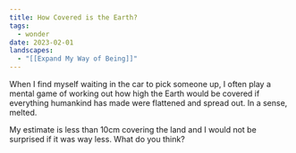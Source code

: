 ```yaml
---
title: How Covered is the Earth?
tags:
  - wonder
date: 2023-02-01
landscapes:
  - "[[Expand My Way of Being]]"
---
```

When I find myself waiting in the car to pick someone up, I often play a mental game of working out how high the Earth would be covered if everything humankind has made were flattened and spread out. In a sense, melted.

My estimate is less than 10cm covering the land and I would not be surprised if it was way less. What do you think?